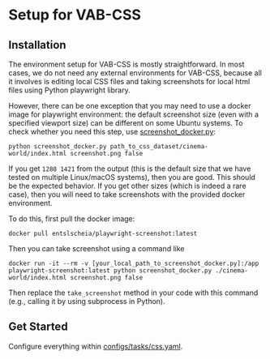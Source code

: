 # Setup for VAB-CSS

## Installation
The environment setup for VAB-CSS is mostly straightforward.
In most cases, we do not need any external environments for VAB-CSS, because all it involves is editing local CSS files and taking screenshots for local html files using Python playwright library.

However, there can be one exception that you may need to use a docker image for playwright environment: the default screenshot size (even with a specified viewport size) can be different on some Ubuntu systems.
To check whether you need this step, use [screenshot_docker.py](https://github.com/THUDM/VisualAgentBench/blob/main/src/server/tasks/css_agent/screenshot_docker.py):
```
python screenshot_docker.py path_to_css_dataset/cinema-world/index.html screenshot.png false
```
If you get `1280 1421` from the output (this is the default size that we have tested on multiple Linux/macOS systems), then you are good. This should be the expected behavior. If you get other sizes (which is indeed a rare case), then you will need to take screenshots with the provided docker environment. 

To do this, first pull the docker image:
```
docker pull entslscheia/playwright-screenshot:latest
```

Then you can take screenshot using a command like
```
docker run -it --rm -v [your_local_path_to_screenshot_docker.py]:/app playwright-screenshot:latest python screenshot_docker.py ./cinema-world/index.html screenshot.png false
```
Then replace the `take_screenshot` method in your code with this command (e.g., calling it by using subprocess in Python).

## Get Started
Configure everything within [configs/tasks/css.yaml](https://github.com/THUDM/VisualAgentBench/blob/main/configs/tasks/css.yaml).
